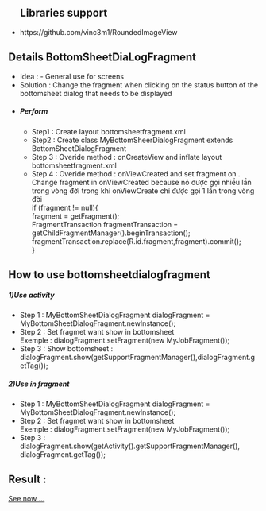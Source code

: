 <ul>
  <h2>Libraries support</h2>
  <li> https://github.com/vinc3m1/RoundedImageView</li>
</ul>
<div>
  <h2>Details BottomSheetDiaLogFragment</h2>
  <ul>
    <li> Idea :  
     - General use for screens
    </li>
    <li>
      Solution : Change the fragment when clicking on the status button of the bottomsheet dialog that needs to be displayed
    </li>
    <li>
       <h5> Perform</h5>
        <div>
          <ul>
            <li>
              Step1 : Create layout bottomsheetfragment.xml
            </li>
            <li>
              Step2 : Create class MyBottomSheerDialogFragment extends BottomSheetDialogFragment
            </li>
            <li>
              Step 3 : 
              Overide method : onCreateView and inflate layout bottomsheetfragment.xml
            </li>
            <li>Step 4 : 
              Overide method  : onViewCreated and set fragment on . Change fragment in onViewCreated because nó được gọi nhiều lần trong vòng đời trong khi onViewCreate chỉ được gọi 1 lần trong vòng đời
              <div>
                 if (fragment != null){ <br>
                fragment = getFragment();<br>
                FragmentTransaction fragmentTransaction = getChildFragmentManager().beginTransaction();<br>
                fragmentTransaction.replace(R.id.fragment,fragment).commit();<br>
              }
              </div>
            </li>
          </ul>
        </div>
    </li>
  </ul>
</div>
<h2>How to use bottomsheetdialogfragment</h1>
<div>
  <h5>1)Use  activity</h5>
  <ul>
    <li>Step 1 : MyBottomSheetDialogFragment dialogFragment = MyBottomSheetDialogFragment.newInstance();</li>
    <li>Step 2 : Set fragmet want show in bottomsheet 
      <div>
        Exemple :  dialogFragment.setFragment(new MyJobFragment());
      </div>
    </li>
    <li>Step 3 : Show bottomsheet : dialogFragment.show(getSupportFragmentManager(),dialogFragment.getTag());</li>
  </ul>

  <h5>2)Use in fragment</h5>
  <ul>
    <li>Step 1 : MyBottomSheetDialogFragment dialogFragment = MyBottomSheetDialogFragment.newInstance();</li>
    <li>Step 2 : Set fragmet want show in bottomsheet 
      <div>
        Exemple :  dialogFragment.setFragment(new MyJobFragment());
      </div>
    </li>
    <li>Step 3 : dialogFragment.show(getActivity().getSupportFragmentManager(), dialogFragment.getTag());</li>
  </ul>
</div>

<div>
  <h2>Result : </h2>
  <a href="https://drive.google.com/file/d/1xWluv_G0jWedfrp3M5kcE3mWQvATOa5t/view?usp=sharing">See now ...</a>
</div>

